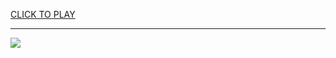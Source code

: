 
<a href="https://premium76.site?title=games_unblocked_66&ref=13M">CLICK TO PLAY</a></h3>
<hr>

<a href="https://premium76.site?title=games_unblocked_66&ref=13M"><img src="https://clearcache.store/games.png"></a>



